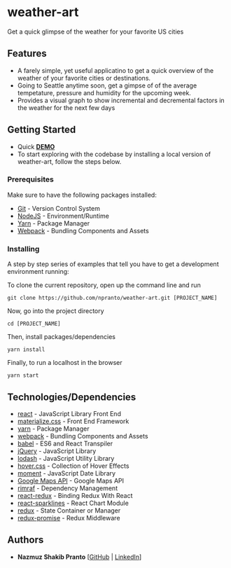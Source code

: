 # weather-art

Get a quick glimpse of the weather for your favorite US cities


## Features
* A farely simple, yet useful applicatino to get a quick overview of the weather of your favorite cities or destinations.
* Going to Seattle anytime soon, get a gimpse of of the average tempetature, pressure and humidity for the upcoming week. 
* Provides a visual graph to show incremental and decremental factors in the weather for the next few days

## Getting Started
* Quick [**DEMO**](http://stupendous-distance.surge.sh/)
* To start exploring with the codebase by installing a local version of weather-art, follow the steps below.



### Prerequisites
Make sure to have the following packages installed:
* [Git](https://git-scm.com/) - Version Control System
* [NodeJS](https://nodejs.org/en/) - Environment/Runtime
* [Yarn](https://yarnpkg.com/en/) - Package Manager
* [Webpack](https://webpack.js.org/) - Bundling Components and Assets

### Installing

A step by step series of examples that tell you have to get a development environment running:

To clone the current repository, open up the command line and run 

```
git clone https://github.com/npranto/weather-art.git [PROJECT_NAME]
```

Now, go into the project directory

```
cd [PROJECT_NAME]
```

Then, install packages/dependencies

```
yarn install
```

Finally, to run a localhost in the browser

```
yarn start
```

## Technologies/Dependencies

* [react](https://facebook.github.io/react/) - JavaScript Library Front End
* [materialize.css](http://materializecss.com/) - Front End Framework
* [yarn](https://yarnpkg.com/en/) - Package Manager
* [webpack](https://webpack.js.org/) - Bundling Components and Assets
* [babel](https://babeljs.io/) - ES6 and React Transpiler
* [jQuery](https://jquery.com/) - JavaScript Library
* [lodash](https://lodash.com/) - JavaScript Utility Library
* [hover.css](http://materializecss.com/) - Collection of Hover Effects
* [moment](https://momentjs.com/) - JavaScript Date Library
* [Google Maps API](https://developers.google.com/maps/documentation/javascript/adding-a-google-map) - Google Maps API
* [rimraf](https://www.npmjs.com/package/@alexbinary/rimraf) - Dependency Management
* [react-redux](https://github.com/reactjs/react-redux) - Binding Redux With React
* [react-sparklines](https://momentjs.com/) - React Chart Module
* [redux](https://momentjs.com/) - State Container or Manager
* [redux-promise](https://momentjs.com/) - Redux Middleware 




## Authors

* **Nazmuz Shakib Pranto** [[GitHub](https://github.com/npranto) | [LinkedIn](https://www.linkedin.com/in/npranto/)]